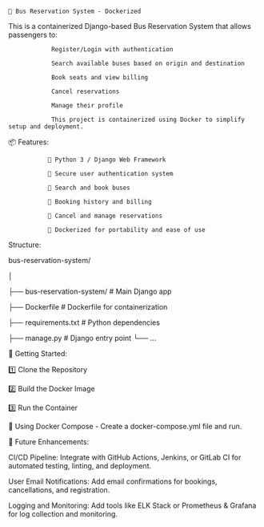                                                                                       🚌 Bus Reservation System - Dockerized



This is a containerized Django-based Bus Reservation System that allows passengers to:

                Register/Login with authentication

                Search available buses based on origin and destination

                Book seats and view billing

                Cancel reservations

                Manage their profile

                This project is containerized using Docker to simplify setup and deployment.



📦 Features:


               🐍 Python 3 / Django Web Framework

               🔐 Secure user authentication system

               🚌 Search and book buses

               📃 Booking history and billing

               🧾 Cancel and manage reservations

               🐳 Dockerized for portability and ease of use



Structure:



bus-reservation-system/

│

├── bus-reservation-system/   # Main Django app

├── Dockerfile                # Dockerfile for containerization

├── requirements.txt          # Python dependencies

├── manage.py                 # Django entry point
└── ...



🚀 Getting Started:


1️⃣ Clone the Repository

2️⃣ Build the Docker Image

3️⃣ Run the Container

🐋 Using Docker Compose - Create a docker-compose.yml file and run.



🔮 Future Enhancements:


CI/CD Pipeline: Integrate with GitHub Actions, Jenkins, or GitLab CI for automated testing, linting, and deployment.

User Email Notifications: Add email confirmations for bookings, cancellations, and registration.

Logging and Monitoring: Add tools like ELK Stack or Prometheus & Grafana for log collection and monitoring.

